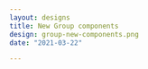 ```yaml
---
layout: designs
title: New Group components
design: group-new-components.png
date: "2021-03-22"

---
```


